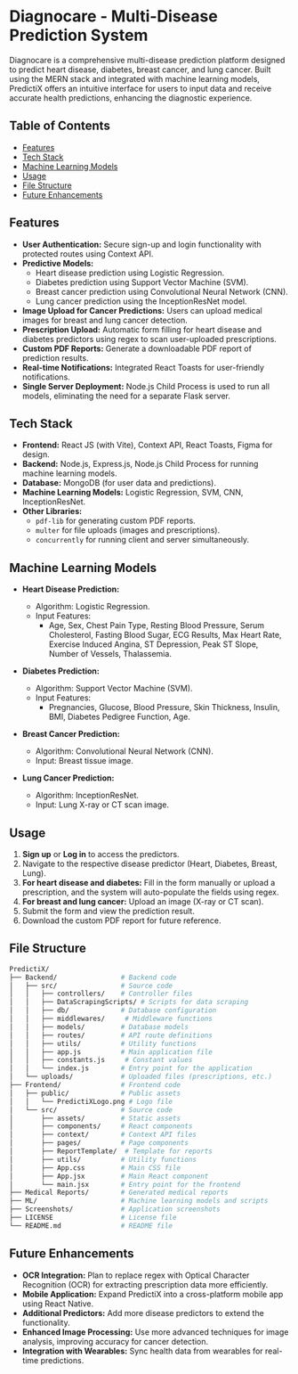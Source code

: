# Diagnocare - Multi-Disease Prediction System
Diagnocare is a comprehensive multi-disease prediction platform designed to predict heart disease, diabetes, breast cancer, and lung cancer. Built using the MERN stack and integrated with machine learning models, PredictiX offers an intuitive interface for users to input data and receive accurate health predictions, enhancing the diagnostic experience.

## Table of Contents
- [Features](#features)
- [Tech Stack](#tech-stack)
- [Machine Learning Models](#machine-learning-models)
- [Usage](#usage)
- [File Structure](#file-structure)
- [Future Enhancements](#future-enhancements)

## Features

- **User Authentication:** Secure sign-up and login functionality with protected routes using Context API.
- **Predictive Models:**
  - Heart disease prediction using Logistic Regression.
  - Diabetes prediction using Support Vector Machine (SVM).
  - Breast cancer prediction using Convolutional Neural Network (CNN).
  - Lung cancer prediction using the InceptionResNet model.
- **Image Upload for Cancer Predictions:** Users can upload medical images for breast and lung cancer detection.
- **Prescription Upload:** Automatic form filling for heart disease and diabetes predictors using regex to scan user-uploaded prescriptions.
- **Custom PDF Reports:** Generate a downloadable PDF report of prediction results.
- **Real-time Notifications:** Integrated React Toasts for user-friendly notifications.
- **Single Server Deployment:** Node.js Child Process is used to run all models, eliminating the need for a separate Flask server.

## Tech Stack

- **Frontend:** React JS (with Vite), Context API, React Toasts, Figma for design.
- **Backend:** Node.js, Express.js, Node.js Child Process for running machine learning models.
- **Database:** MongoDB (for user data and predictions).
- **Machine Learning Models:** Logistic Regression, SVM, CNN, InceptionResNet.
- **Other Libraries:** 
  - `pdf-lib` for generating custom PDF reports.
  - `multer` for file uploads (images and prescriptions).
  - `concurrently` for running client and server simultaneously.

## Machine Learning Models

- **Heart Disease Prediction:**
  - Algorithm: Logistic Regression.
  - Input Features:
    - Age, Sex, Chest Pain Type, Resting Blood Pressure, Serum Cholesterol, Fasting Blood Sugar, ECG Results, Max Heart Rate, Exercise Induced Angina, ST Depression, Peak ST Slope, Number of Vessels, Thalassemia.

- **Diabetes Prediction:**
  - Algorithm: Support Vector Machine (SVM).
  - Input Features:
    - Pregnancies, Glucose, Blood Pressure, Skin Thickness, Insulin, BMI, Diabetes Pedigree Function, Age.

- **Breast Cancer Prediction:**
  - Algorithm: Convolutional Neural Network (CNN).
  - Input: Breast tissue image.

- **Lung Cancer Prediction:**
  - Algorithm: InceptionResNet.
  - Input: Lung X-ray or CT scan image.

## Usage

1. **Sign up** or **Log in** to access the predictors.
2. Navigate to the respective disease predictor (Heart, Diabetes, Breast, Lung).
3. **For heart disease and diabetes:** Fill in the form manually or upload a prescription, and the system will auto-populate the fields using regex.
4. **For breast and lung cancer:** Upload an image (X-ray or CT scan).
5. Submit the form and view the prediction result.
6. Download the custom PDF report for future reference.

## File Structure

```bash
PredictiX/
├── Backend/                # Backend code
│   ├── src/                # Source code
│   │   ├── controllers/    # Controller files
│   │   ├── DataScrapingScripts/ # Scripts for data scraping
│   │   ├── db/             # Database configuration
│   │   ├── middlewares/     # Middleware functions
│   │   ├── models/         # Database models
│   │   ├── routes/         # API route definitions
│   │   ├── utils/          # Utility functions
│   │   ├── app.js          # Main application file
│   │   ├── constants.js     # Constant values
│   │   └── index.js        # Entry point for the application
│   └── uploads/            # Uploaded files (prescriptions, etc.)
├── Frontend/               # Frontend code
│   ├── public/             # Public assets
│   │   └── PredictiXLogo.png # Logo file
│   └── src/                # Source code
│       ├── assets/         # Static assets
│       ├── components/     # React components
│       ├── context/        # Context API files
│       ├── pages/          # Page components
│       ├── ReportTemplate/  # Template for reports
│       ├── utils/          # Utility functions
│       ├── App.css         # Main CSS file
│       ├── App.jsx         # Main React component
│       └── main.jsx        # Entry point for the frontend
├── Medical Reports/        # Generated medical reports
├── ML/                     # Machine learning models and scripts
├── Screenshots/            # Application screenshots
├── LICENSE                 # License file
└── README.md               # README file

```

## Future Enhancements

- **OCR Integration:** Plan to replace regex with Optical Character Recognition (OCR) for extracting prescription data more efficiently.
- **Mobile Application:** Expand PredictiX into a cross-platform mobile app using React Native.
- **Additional Predictors:** Add more disease predictors to extend the functionality.
- **Enhanced Image Processing:** Use more advanced techniques for image analysis, improving accuracy for cancer detection.
- **Integration with Wearables:** Sync health data from wearables for real-time predictions.


